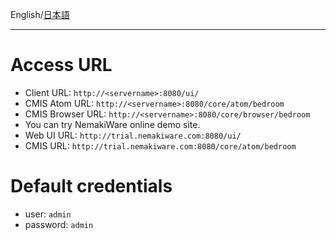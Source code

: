 English/[日本語](https://github.com/aegif/NemakiWare/wiki/CMIS-Workbench%EF%BC%88%E7%B0%A1%E6%98%93%E3%82%AF%E3%83%A9%E3%82%A4%E3%82%A2%E3%83%B3%E3%83%88%EF%BC%89)
***

# Access URL
* Client URL: `http://<servername>:8080/ui/`
* CMIS Atom URL: `http://<servername>:8080/core/atom/bedroom`
* CMIS Browser URL: `http://<servername>:8080/core/browser/bedroom`
*  You can try NemakiWare online demo site.
  * Web UI URL:  `http://trial.nemakiware.com:8080/ui/` 
  * CMIS URL: `http://trial.nemakiware.com:8080/core/atom/bedroom`

# Default credentials
* user: `admin`
* password: `admin`